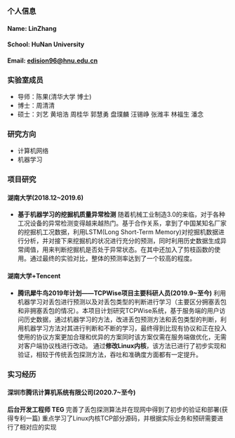 ### 个人信息
#### Name: LinZhang
#### School: HuNan University
#### Email: edision96@hnu.edu.cn

### 实验室成员
- 导师：陈果(清华大学 博士)
- 博士：周清清
- 硕士：刘艺
       黄培浩
       周桂华
       郭慧勇
       盘璞麟
       汪锡峥
       张潍丰
       林福生
       潘念
### 研究方向
- 计算机网络
- 机器学习

### 项目研究
#### 湖南大学(2018.12~2019.6)
- **基于机器学习的挖掘机质量异常检测**
随着机械工业制造3.0的来临，对于各种工况设备的异常检测变得越来越热门。基于合作关系，拿到了中国某知名厂家的挖掘机工况数据，利用LSTM(Long Short-Term Memory)对挖掘机数据进行分析，并对接下来挖掘机的状况进行充分的预测，同时利用历史数据生成异常阈值，用来判断挖掘机是否处于异常状态。在其中还加入了剪枝函数的使用。通过最终的实验对比，整体的预测率达到了一个较高的程度。
#### 湖南大学+Tencent
- **腾讯犀牛鸟2019年计划——TCPWise项目主要科研人员(2019.9~至今)**
利用机器学习对丢包进行预测以及对丢包类型的判断进行学习（主要区分拥塞丢包和非拥塞丢包的情况）。本项目计划研究TCPWise系统，基于服务端的用户访问历史数据，通过机器学习的方法，改进丢包预测方法和丢包类型的判断，利用机器学习方法对其进行判断和不断的学习，最终得到比现有协议和正在投入使用的协议方案更加合理和优异的方案同时该方案仅需在服务端做优化，无需对客户端协议栈进行改动。
通过**修改Linux内核**，该方法已进行了初步实现和验证，相较于传统丢包探测方法，吞吐和准确度方面都有一定提升。

### 实习经历
#### 深圳市腾讯计算机系统有限公司(2020.7~至今)
**后台开发工程师 TEG**
完善了丢包探测算法并在现网中得到了初步的验证和部署(获得专利一篇)
重点学习了Linux内核TCP部分源码，并根据实际业务和预研需要进行了相对应的实现
